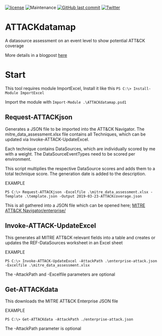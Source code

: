 [![license](https://img.shields.io/github/license/olafhartong/sysmon-modular.svg?style=flat-square)](https://github.com/olafhartong/sysmon-modular/blob/master/license.md)
![Maintenance](https://img.shields.io/maintenance/yes/2019.svg?style=flat-square)
[![GitHub last commit](https://img.shields.io/github/last-commit/olafhartong/sysmon-modular.svg?style=flat-square)](https://github.com/olafhartong/sysmon-modular/commit/master)
[![Twitter](https://img.shields.io/twitter/follow/olafhartong.svg?style=social&label=Follow)](https://twitter.com/olafhartong)

# ATTACKdatamap
A datasource assessment on an event level to show potential ATT&CK coverage

More details in a blogpost [here](https://medium.com/@olafhartong/assess-your-data-potential-with-att-ck-datamap-f44884cfed11)

# Start
This tool requires module ImportExcel, Install it like this ```PS C:\> Install-Module ImportExcel```

Import the module with ```Import-Module .\ATTACKdatamap.psd1```

## Request-ATTACKjson
Generates a JSON file to be imported into the ATT&CK Navigator. The mitre_data_assessment.xlsx file contains all Techniques, which can be updated via Invoke-ATTACK-UpdateExcel.

Each technique contains DataSources, which are individually scored by me with a weight. The DataSourceEventTypes need to be scored per environment.

This script multiplies the respective DataSource scores and adds them to a total technique score. The generation date is added to the description.

EXAMPLE

```PS C:\> Request-ATTACKjson -Excelfile .\mitre_data_assessment.xlsx -Template .\template.json -Output 2019-03-23-ATTACKcoverage.json```

This is all gathered into a JSON file which can be opened here;
[MITRE ATT&CK Navigator/enterprise/](https://mitre-attack.github.io/attack-navigator/enterprise/)

## Invoke-ATTACK-UpdateExcel
This generates all MITRE ATT&CK relevant fields into a table and creates or updates the REF-DataSources worksheet in an Excel sheet

EXAMPLE

```PS C:\> Invoke-ATTACK-UpdateExcel -AttackPath .\enterprise-attack.json -Excelfile .\mitre_data_assessment.xlsx```

The -AttackPath and -Excelfile parameters are optional

## Get-ATTACKdata
This downloads the MITRE ATT&CK Enterprise JSON file

EXAMPLE

```PS C:\> Get-ATTACKdata -AttackPath ./enterprise-attack.json```

The -AttackPath parameter is optional
